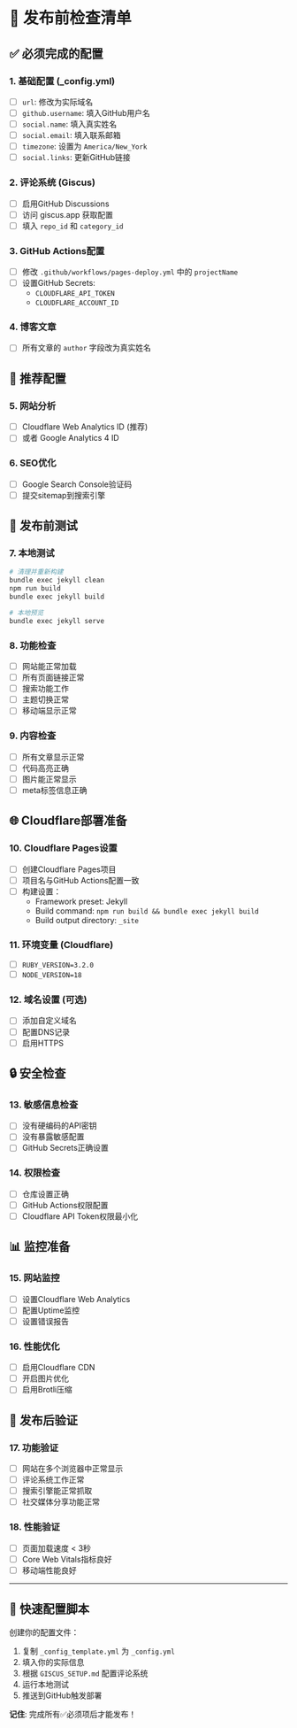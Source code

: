 # 🚀 发布前检查清单

## ✅ 必须完成的配置

### 1. 基础配置 (_config.yml)
- [ ] `url`: 修改为实际域名
- [ ] `github.username`: 填入GitHub用户名
- [ ] `social.name`: 填入真实姓名
- [ ] `social.email`: 填入联系邮箱
- [ ] `timezone`: 设置为 `America/New_York`
- [ ] `social.links`: 更新GitHub链接

### 2. 评论系统 (Giscus)
- [ ] 启用GitHub Discussions
- [ ] 访问 giscus.app 获取配置
- [ ] 填入 `repo_id` 和 `category_id`

### 3. GitHub Actions配置
- [ ] 修改 `.github/workflows/pages-deploy.yml` 中的 `projectName`
- [ ] 设置GitHub Secrets:
  - `CLOUDFLARE_API_TOKEN`
  - `CLOUDFLARE_ACCOUNT_ID`

### 4. 博客文章
- [ ] 所有文章的 `author` 字段改为真实姓名

## 🔧 推荐配置

### 5. 网站分析
- [ ] Cloudflare Web Analytics ID (推荐)
- [ ] 或者 Google Analytics 4 ID

### 6. SEO优化
- [ ] Google Search Console验证码
- [ ] 提交sitemap到搜索引擎

## 🧪 发布前测试

### 7. 本地测试
```bash
# 清理并重新构建
bundle exec jekyll clean
npm run build
bundle exec jekyll build

# 本地预览
bundle exec jekyll serve
```

### 8. 功能检查
- [ ] 网站能正常加载
- [ ] 所有页面链接正常
- [ ] 搜索功能工作
- [ ] 主题切换正常
- [ ] 移动端显示正常

### 9. 内容检查
- [ ] 所有文章显示正常
- [ ] 代码高亮正确
- [ ] 图片能正常显示
- [ ] meta标签信息正确

## 🌐 Cloudflare部署准备

### 10. Cloudflare Pages设置
- [ ] 创建Cloudflare Pages项目
- [ ] 项目名与GitHub Actions配置一致
- [ ] 构建设置：
  - Framework preset: Jekyll
  - Build command: `npm run build && bundle exec jekyll build`
  - Build output directory: `_site`

### 11. 环境变量 (Cloudflare)
- [ ] `RUBY_VERSION=3.2.0`
- [ ] `NODE_VERSION=18`

### 12. 域名设置 (可选)
- [ ] 添加自定义域名
- [ ] 配置DNS记录
- [ ] 启用HTTPS

## 🔒 安全检查

### 13. 敏感信息检查
- [ ] 没有硬编码的API密钥
- [ ] 没有暴露敏感配置
- [ ] GitHub Secrets正确设置

### 14. 权限检查
- [ ] 仓库设置正确
- [ ] GitHub Actions权限配置
- [ ] Cloudflare API Token权限最小化

## 📊 监控准备

### 15. 网站监控
- [ ] 设置Cloudflare Web Analytics
- [ ] 配置Uptime监控
- [ ] 设置错误报告

### 16. 性能优化
- [ ] 启用Cloudflare CDN
- [ ] 开启图片优化
- [ ] 启用Brotli压缩

## 🎯 发布后验证

### 17. 功能验证
- [ ] 网站在多个浏览器中正常显示
- [ ] 评论系统工作正常
- [ ] 搜索引擎能正常抓取
- [ ] 社交媒体分享功能正常

### 18. 性能验证
- [ ] 页面加载速度 < 3秒
- [ ] Core Web Vitals指标良好
- [ ] 移动端性能良好

---

## 🔧 快速配置脚本

创建你的配置文件：

1. 复制 `_config_template.yml` 为 `_config.yml`
2. 填入你的实际信息
3. 根据 `GISCUS_SETUP.md` 配置评论系统
4. 运行本地测试
5. 推送到GitHub触发部署

**记住**: 完成所有✅必须项后才能发布！ 